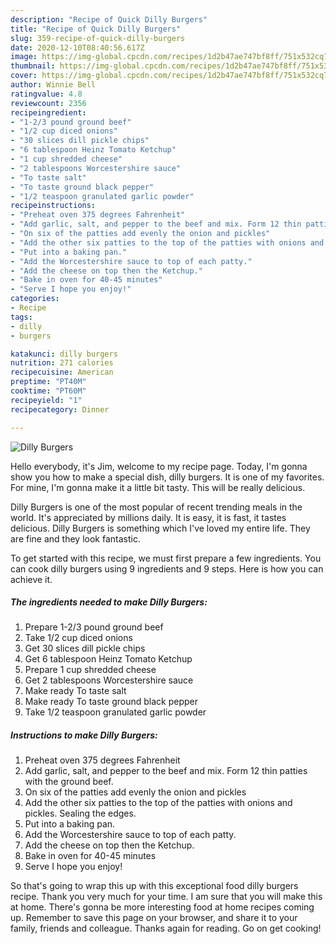 ```yaml
---
description: "Recipe of Quick Dilly Burgers"
title: "Recipe of Quick Dilly Burgers"
slug: 359-recipe-of-quick-dilly-burgers
date: 2020-12-10T08:40:56.617Z
image: https://img-global.cpcdn.com/recipes/1d2b47ae747bf8ff/751x532cq70/dilly-burgers-recipe-main-photo.jpg
thumbnail: https://img-global.cpcdn.com/recipes/1d2b47ae747bf8ff/751x532cq70/dilly-burgers-recipe-main-photo.jpg
cover: https://img-global.cpcdn.com/recipes/1d2b47ae747bf8ff/751x532cq70/dilly-burgers-recipe-main-photo.jpg
author: Winnie Bell
ratingvalue: 4.8
reviewcount: 2356
recipeingredient:
- "1-2/3 pound ground beef"
- "1/2 cup diced onions"
- "30 slices dill pickle chips"
- "6 tablespoon Heinz Tomato Ketchup"
- "1 cup shredded cheese"
- "2 tablespoons Worcestershire sauce"
- "To taste salt"
- "To taste ground black pepper"
- "1/2 teaspoon granulated garlic powder"
recipeinstructions:
- "Preheat oven 375 degrees Fahrenheit"
- "Add garlic, salt, and pepper to the beef and mix. Form 12 thin patties with the ground beef."
- "On six of the patties add evenly the onion and pickles"
- "Add the other six patties to the top of the patties with onions and pickles. Sealing the edges."
- "Put into a baking pan."
- "Add the Worcestershire sauce to top of each patty."
- "Add the cheese on top then the Ketchup."
- "Bake in oven for 40-45 minutes"
- "Serve I hope you enjoy!"
categories:
- Recipe
tags:
- dilly
- burgers

katakunci: dilly burgers 
nutrition: 271 calories
recipecuisine: American
preptime: "PT40M"
cooktime: "PT60M"
recipeyield: "1"
recipecategory: Dinner

---
```



![Dilly Burgers](https://img-global.cpcdn.com/recipes/1d2b47ae747bf8ff/751x532cq70/dilly-burgers-recipe-main-photo.jpg)

Hello everybody, it's Jim, welcome to my recipe page. Today, I'm gonna show you how to make a special dish, dilly burgers. It is one of my favorites. For mine, I'm gonna make it a little bit tasty. This will be really delicious.



Dilly Burgers is one of the most popular of recent trending meals in the world. It's appreciated by millions daily. It is easy, it is fast, it tastes delicious. Dilly Burgers is something which I've loved my entire life. They are fine and they look fantastic.


To get started with this recipe, we must first prepare a few ingredients. You can cook dilly burgers using 9 ingredients and 9 steps. Here is how you can achieve it.

<!--inarticleads1-->

##### The ingredients needed to make Dilly Burgers:

1. Prepare 1-2/3 pound ground beef
1. Take 1/2 cup diced onions
1. Get 30 slices dill pickle chips
1. Get 6 tablespoon Heinz Tomato Ketchup
1. Prepare 1 cup shredded cheese
1. Get 2 tablespoons Worcestershire sauce
1. Make ready To taste salt
1. Make ready To taste ground black pepper
1. Take 1/2 teaspoon granulated garlic powder




<!--inarticleads2-->

##### Instructions to make Dilly Burgers:

1. Preheat oven 375 degrees Fahrenheit
1. Add garlic, salt, and pepper to the beef and mix. Form 12 thin patties with the ground beef.
1. On six of the patties add evenly the onion and pickles
1. Add the other six patties to the top of the patties with onions and pickles. Sealing the edges.
1. Put into a baking pan.
1. Add the Worcestershire sauce to top of each patty.
1. Add the cheese on top then the Ketchup.
1. Bake in oven for 40-45 minutes
1. Serve I hope you enjoy!




So that's going to wrap this up with this exceptional food dilly burgers recipe. Thank you very much for your time. I am sure that you will make this at home. There's gonna be more interesting food at home recipes coming up. Remember to save this page on your browser, and share it to your family, friends and colleague. Thanks again for reading. Go on get cooking!
